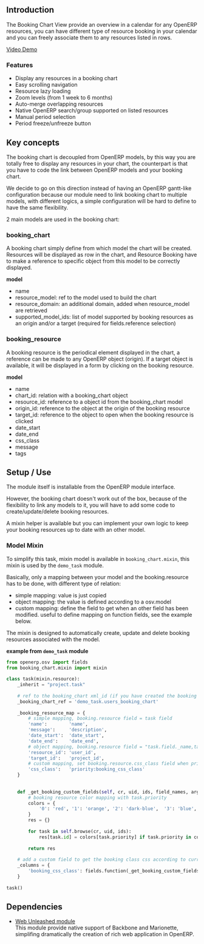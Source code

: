 ## Introduction

The Booking Chart View provide an overview in a calendar for any OpenERP resources, 
you can have different type of resource booking in your calendar and you can freely associate them to any resources listed in rows.

[Video Demo](http://trobz.github.io/openerp-booking-chart/ "OpenERP Booking Chart Presentation Page")

### Features

- Display any resources in a booking chart
- Easy scrolling navigation 
- Resource lazy loading
- Zoom levels (from 1 week to 6 months)
- Auto-merge overlapping resources
- Native OpenERP search/group supported on listed resources
- Manual period selection
- Period freeze/unfreeze button


## Key concepts

The booking chart is decoupled from OpenERP models, by this way you are totally free to display any resources in your chart, 
the counterpart is that you have to code the link between OpenERP models and your booking chart.

We decide to go on this direction instead of having an OpenERP gantt-like configuration because our module need 
to link booking chart to multiple models, with different logics, a simple configuration will be hard to define to have the same flexibility.


2 main models are used in the booking chart:

### booking_chart

A booking chart simply define from which model the chart will be created. Resources will be displayed as row in the chart, 
and Resource Booking have to make a reference to specific object from this model to be correctly displayed.

**model**
- name
- resource_model: ref to the model used to build the chart
- resource_domain: an additional domain, added when resource_model are retrieved
- supported_model_ids: list of model supported by booking resources as an origin and/or a target (required for fields.reference selection)

### booking_resource

A booking resource is the periodical element displayed in the chart, a reference can be made to any OpenERP object (origin).
If a target object is available, it will be displayed in a form by clicking on the booking resource. 

**model**
- name
- chart_id: relation with a booking_chart object
- resource_id: reference to a object id from the booking_chart model
- origin_id: reference to the object at the origin of the booking resource
- target_id: reference to the object to open when the booking resource is clicked
- date_start
- date_end
- css_class
- message
- tags

## Setup / Use

The module itself is installable from the OpenERP module interface.

However, the booking chart doesn't work out of the box, because of the flexibility to link any models to it, you will have to
add some code to create/update/delete booking resources.

A mixin helper is available but you can implement your own logic to keep your booking resources up to date with an other model.

### Model Mixin

To simplify this task, mixin model is available in `booking_chart.mixin`, this mixin is used by the `demo_task` module.


Basically, only a mapping between your model and the booking.resource has to be done, with different type of relation:
- simple mapping: value is just copied
- object mapping: the value is defined according to a osv.model
- custom mapping: define the field to get when an other field has been modified. useful to define mapping on function fields, see the example below.


The mixin is designed to automatically create, update and delete booking resources associated with the model.

**example from `demo_task` module**
```python
from openerp.osv import fields
from booking_chart.mixin import mixin
    
class task(mixin.resource):
    _inherit = "project.task"
    
    # ref to the booking_chart xml_id (if you have created the booking chart manually, you have to override the mixin.resource.get_chart_id method)
    _booking_chart_ref = 'demo_task.users_booking_chart'
    
    _booking_resource_map = {
        # simple mapping, booking.resource field = task field 
        'name':        'name',
        'message':     'description',
        'date_start':  'date_start',
        'date_end':    'date_end',
        # object mapping, booking.resource field = "task.field._name,task.field.id" 
        'resource_id': 'user_id',
        'target_id':   'project_id',
        # custom mapping, set booking.resource.css_class field when priority is updated with the value of task.booking_css_class
        'css_class':   'priority:booking_css_class'
    }
    
    
    def _get_booking_custom_fields(self, cr, uid, ids, field_names, arg, context=None):
        # booking resource color mapping with task.priority
        colors = {
            '0': 'red', '1': 'orange', '2': 'dark-blue',  '3': 'blue', '4': 'light-blue'
        }
        res = {}
        
        for task in self.browse(cr, uid, ids):
            res[task.id] = colors[task.priority] if task.priority in colors else ""
        
        return res
    
    # add a custom field to get the booking class css according to current status
    _columns = {
        'booking_css_class': fields.function(_get_booking_custom_fields, method=True, type='char', string='Booking CSS Class', readonly=True),
    }
       
task()
```

## Dependencies

- [Web Unleashed module](https://github.com/trobz/openerp-web-unleashed "OpenERP Web Unleashed")     
This module provide native support of Backbone and Marionette, simplifing dramatically the creation of rich web application in OpenERP.  

